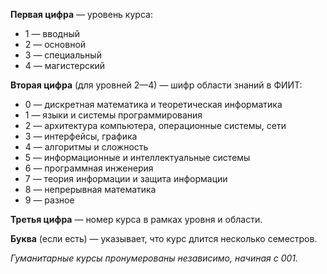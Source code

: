 **Первая цифра** — уровень курса:

*   1 — вводный
*   2 — основной
*   3 — специальный
*   4 — магистерский

**Вторая цифра** (для уровней 2—4) — шифр области знаний в ФИИТ:

*   0 — дискретная математика и теоретическая информатика
*   1 — языки и системы программирования
*   2 — архитектура компьютера, операционные системы, сети
*   3 — интерфейсы, графика
*   4 — алгоритмы и сложность
*   5 — информационные и интеллектуальные системы
*   6 — программная инженерия
*   7 — теория информации и защита информации
*   8 — непрерывная математика
*   9 — разное

**Третья цифра** — номер курса в рамках уровня и области.

**Буква** (если есть) — указывает, что курс длится несколько семестров.

_Гуманитарные курсы пронумерованы независимо, начиная с 001._

